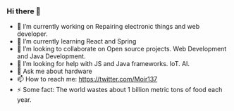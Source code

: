 ### Hi there 👋



- 🔭 I’m currently working on Repairing electronic things and web developer.
- 🌱 I’m currently learning React and Spring
- 👯 I’m looking to collaborate on Open source projects. Web Development and Java Development. 
- 🤔 I’m looking for help with JS and Java frameworks. IoT. AI.
- 💬 Ask me about hardware
- 📫 How to reach me: https://twitter.com/Moir137
- ⚡ Some fact: The world wastes about 1 billion metric tons of food each year.


<!--
**Pascalrender/pascalrender** is a ✨ _special_ ✨ repository because its `README.md` (this file) appears on your GitHub profile.

Here are some ideas to get you started:

- 🔭 I’m currently working on ...
- 🌱 I’m currently learning ...
- 👯 I’m looking to collaborate on ...
- 🤔 I’m looking for help with ...
- 💬 Ask me about ...
- 📫 How to reach me: ...
- 😄 Pronouns: ...
- ⚡ Fun fact: ...
-->
